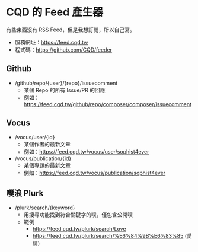 # CQD 的 Feed 產生器

有些東西沒有 RSS Feed，但是我想訂閱，所以自己寫。

- 服務網址：https://feed.cqd.tw
- 程式碼：https://github.com/CQD/feeder

## Github

- /github/repo/{user}/{repo}/issuecomment
  - 某個 Repo 的所有 Issue/PR 的回應
  - 例如：https://feed.cqd.tw/github/repo/composer/composer/issuecomment

## Vocus

- /vocus/user/{id}
  - 某個作者的最新文章
  - 例如：https://feed.cqd.tw/vocus/user/sophist4ever
- /vocus/publication/{id}
  - 某個專題的最新文章
  - 例如：https://feed.cqd.tw/vocus/publication/sophist4ever

## 噗浪 Plurk

- /plurk/search/{keyword}
  - 用搜尋功能找到符合關鍵字的噗，僅包含公開噗
  - 範例
    - https://feed.cqd.tw/plurk/search/Love
    - https://feed.cqd.tw/plurk/search/%E6%84%9B%E6%83%85 (愛情)
